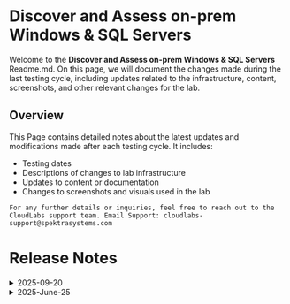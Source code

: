 # Discover and Assess on-prem Windows & SQL Servers

Welcome to the **Discover and Assess on-prem Windows & SQL Servers** Readme.md. On this page, we will document the changes made during the last testing cycle, including updates related to the infrastructure, content, screenshots, and other relevant changes for the lab.

## Overview

This Page contains detailed notes about the latest updates and modifications made after each testing cycle. It includes:

- Testing dates
- Descriptions of changes to lab infrastructure
- Updates to content or documentation
- Changes to screenshots and visuals used in the lab

`For any further details or inquiries, feel free to reach out to the CloudLabs support team. Email Support: cloudlabs-support@spektrasystems.com`

# Release Notes
<details>
  <summary>2025-09-20</summary>

## Release Date: 2025-09-20

### Summary of Changes

The lab has been successfully tested, screenshots and instructions updated.  

### Infrastructure Changes

N/A

### Content Changes

N/A

### Screenshot Updates

- **Minor updates**: 

    - **Updated UI Screenshots**: Updated a few of the screenshots. 
      
### Testing Notes

- **Testing Date**: 2025-09-19

### Testing Scope 

- Conducted end-to-end testing, RBAC/policy, updated screenshots, and enhanced the instructions for clarity.
  
---
</details>

<details>
  <summary>2025-June-25</summary>

## Infrastructure Changes

NA

## Content Changes

- **Change**: Updated the lab exercise to align the steps with the latest UI enhancements.


## Screenshot Updates

- **Change**: Updated the screenshot showing the lab environment setup.
- **Details**: New screenshot reflects the changes in the user interface after the recent UI update.
<details>
